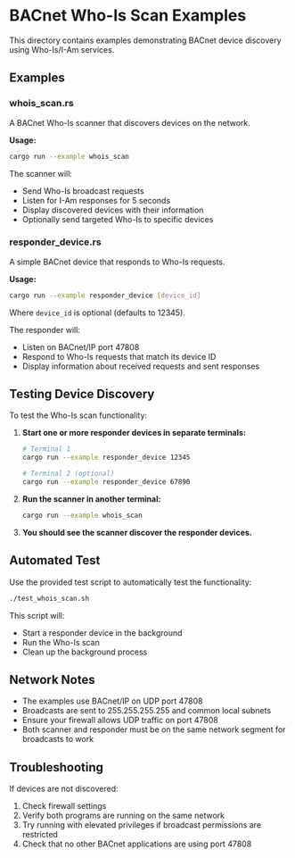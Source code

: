 # BACnet Who-Is Scan Examples

This directory contains examples demonstrating BACnet device discovery using Who-Is/I-Am services.

## Examples

### whois_scan.rs
A BACnet Who-Is scanner that discovers devices on the network.

**Usage:**
```bash
cargo run --example whois_scan
```

The scanner will:
- Send Who-Is broadcast requests
- Listen for I-Am responses for 5 seconds
- Display discovered devices with their information
- Optionally send targeted Who-Is to specific devices

### responder_device.rs
A simple BACnet device that responds to Who-Is requests.

**Usage:**
```bash
cargo run --example responder_device [device_id]
```

Where `device_id` is optional (defaults to 12345).

The responder will:
- Listen on BACnet/IP port 47808
- Respond to Who-Is requests that match its device ID
- Display information about received requests and sent responses

## Testing Device Discovery

To test the Who-Is scan functionality:

1. **Start one or more responder devices in separate terminals:**
   ```bash
   # Terminal 1
   cargo run --example responder_device 12345
   
   # Terminal 2 (optional)
   cargo run --example responder_device 67890
   ```

2. **Run the scanner in another terminal:**
   ```bash
   cargo run --example whois_scan
   ```

3. **You should see the scanner discover the responder devices.**

## Automated Test

Use the provided test script to automatically test the functionality:

```bash
./test_whois_scan.sh
```

This script will:
- Start a responder device in the background
- Run the Who-Is scan
- Clean up the background process

## Network Notes

- The examples use BACnet/IP on UDP port 47808
- Broadcasts are sent to 255.255.255.255 and common local subnets
- Ensure your firewall allows UDP traffic on port 47808
- Both scanner and responder must be on the same network segment for broadcasts to work

## Troubleshooting

If devices are not discovered:
1. Check firewall settings
2. Verify both programs are running on the same network
3. Try running with elevated privileges if broadcast permissions are restricted
4. Check that no other BACnet applications are using port 47808